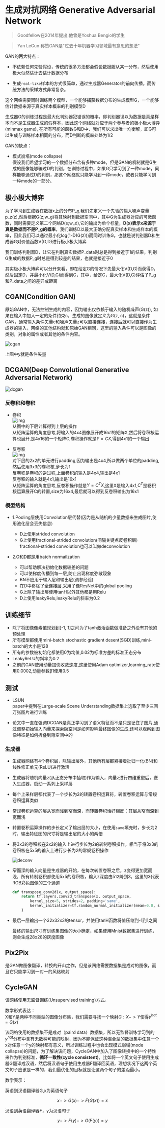 # 生成对抗网络 Generative Adversarial Network        

>  Goodfellow在2014年提出,他曾是Yoshua Bengio的学生      

> Yan LeCun 称赞GAN是"过去十年机器学习领域最有意思的想法"    

GAN的两大特点：  

* 不依赖任何先验假设，传统的很多方法都会假设数据服从某一分布，然后使用极大似然估计去估计数据分布     

* 生成`real-like`样本的方式很简单，通过生成器Generator的前向传播，而传统方法的采样方式非常复杂。    

这个网络需要同时训练两个模型，一个能够捕获数据分布的生成模型G，一个能够估计数据来源于真实样本概率的判别模型D     

生成器G的训练过程是最大化判别器犯错误的概率，即判别器误以为数据是真是样本而不是生成器生成的假样本，因此这个网络就对应于两个参与者的极小极大博弈(minmax game), 在所有可能的函数G和D中，我们可以求出唯一均衡解，即G可以生成与训练样本相同的分布，而D判断的概率处处为1/2      

GAN的缺点：  

* 模式崩塌(mode collapse)   
    假设我们希望学习的一个数据分布含有多种mode，但是GAN的机制就是G生成的图像能够骗过D的判别，在训练过程中，如果G只学习到了一种mode，同样能够通过D的判别，那这个网络就只能学习到一种mode，或者只能学习到一种mode的一部分。    

## 极小极大博弈      

为了学习到生成器在数据x上的分布P_g,我们先定义一个先验的输入噪声变量p_z(z),然后根据G(z;w_g)将其映射到数据空间中，其中G为生成器对应的可微函数，同时需要定义第二个网络D(s;w_d),它的输出为单个标量，**D(x)表示x来源于真是数据而不是P_g的概率**，我们训练D以最大正确分配真实样本和生成样本的概率，因此我们可以通过最小化log(1-D(G(z)))而同时训练G，也就是说判别器D和生成器G对价值函数V(G,D)进行极小极大博弈     

我们训练判别器D，让它在判别真实数据P_data时总是得到接近于1的结果，判别G生成的数据P_g时总是得到较差的结果，也就是接近于0      


其实极小极大博弈可以分开来看，即在给定G的情况下先最大化V(D,G)而获得D，然后固定D，并最小化V(D,G)而得到G，其中，给定G，最大化V(D,G)评估了P_g和P_data之间的差异或距离       
## CGAN(Condition GAN)   

原始GAN中，无法控制生成的内容，因为输出仅依赖于输入的随机噪声(G(z)), 如果在输入中加入一定的条件约束c，生成的图像就定义为G(z, c)，这就是条件GAN，通常输入条件矢量c和噪声矢量z可以直接连接，连接后就可以直接作为生成器的输入，网络的其他结构就和原始GAN相同，这里的输入条件可以是图像的类别，对象的属性或者其他的条件内容。     

![cgan](./image/cgan.png)   

上图中y就是条件矢量   


## DCGAN(Deep Convolutional Generative Adversarial Network)    
![dcgan](./image/dcgan.png)         

### 反卷积和卷积    

* 卷积   
    ![img](./image/convolution.png)    
    从图中的下层计算得到上层的操作   
    从矩阵运算的角度思考,将输入的4x4图像展开成16x1的矩阵X,然后将卷积核运算也展开,是4x16的一个矩阵C,卷积操作就是$Y = CX$,得到4x1的一个输出   

* 反卷积     
    ![img](./image/transconvolution.png)  
    对下层的2x2的单元进行padding,因为输出是4x4,所以做两个单位的padding,然后使用3x3的卷积核,步长为1   
    反卷积是卷积的逆过程,上面卷积的输入是4x4,输出是4x1    
    反卷积的输入就是4x1,输出是16x1     
    从矩阵运算的角度思考,反卷积操作就是$Y = C^TX$,这里X是输入4x1,$C^T$是卷积核运算展开C的转置,size为16x4,最后就可以得到反卷积输出为16x1    


### 模型结构     

* 1.Pooling层使用Convolution层代替(因为是从随机的少量数据来生成图片,使用池化层会丢失信息)     
    * D上使用strided convolution     
    * G上使用fractional-strided convolution(间隔关键点反卷积层)
        fractional-strided convolution也可以叫做deconvolution       

* 2.G和D都是用batch normailzation   
    * 可以帮助解决初始化数据较差的问题  
    * 可以使梯度传播到每一层,防止出现梯度弥散现象   
    * BN不应用于输入层和输出层(调参经验)       
    * 在D中移除了全连接层,采用了像ResNet中的global pooling    
    * G上除了输出层使用tanH以外其他都是用Relu     
    * D上使用leakyRelu,leakyRelu的斜率为0.2       

## 训练细节   

* 除了将图像像素值规划到[-1, 1]之间为了tanh激活函数做准备之外没有其他的预处理      
* 所有模型都使用mini-batch stochastic gradient desent(SGD)训练,mini-batch的大小是128    
* 所有的参数被初始化都使用0为均值,0.02为标准方差的标准正态分布       
* LeakyReLU的斜率为0.2     
* 之前的GAN使用动量加快收敛速度,这里使用Adam optimizer,learning_rate使用0.0002,动量参数β1使用0.5        

## 测试    

* LSUN   
    paper中提到在Large-scale Scene Understanding数据集上选取了至少三百万张图片进行训练   

* 论文中一直在强调DCGAN是真正学习到了语义特征而不是只是记住了图片,通过调整初始输入向量来探索隐空间是如何影响最终图像的生成,还可以观察到图像特征是如何折叠到隐空间中的      




 
### 生成器    

* 生成器网络有4个卷积层，除输出层外，其他所有层都紧接着批归一化(BN)和线性修正单元(ReLU)进行激活      

* 生成器将随机向量z(从正态分布中抽取)作为输入，向量z进行四维重塑后，送入生成器，启动一系列上采样层       

* 每个上采样层都代表了一个步长为2的转置卷积运算符，转置卷积运算与常规卷积运算类似         

* 常规卷积运算的层从宽而浅到窄而深，而转置卷积恰好相反：其层从窄而深到宽而浅       

* 转置卷积运算操作的步长定义了输出层的大小，在使用`same`填充时，步长为2时，输出特征图的尺寸将是输出层的大小的两倍         

* 将3x3的卷积核在2x2的输入上进行步长为2的转制卷积操作，相当于将3x3的卷积核在5x5的输入上进行步长为2的常规卷积操作        

    ![deconv](./image/fanconv.png)        

* 窄而深的输入向量是生成器的开始，在每次转置卷积之后，z变得更加宽而浅，所有转制卷积都使用5x5的卷积核，输入z深度由512降到3，这里的3代表RGB彩色图像的三个通道         

    ```python
    def transpose_conv2d(x, output_space):
        return tf.layers.conv2d_transpose(x, output_space,
            kernel_size=5, strides=2, padding='same', 
            kernel_initializer=tf.random_normal_initializer(mean=0.0, stddev=0.02)
        )
    ```    

* 最后一层输出一个32x32x3的tensor，并使用tanH函数将值压缩到-1到1之间      

    最终的输出尺寸有训练集图像的大小确定，如果使用Mnist数据集进行训练，则会生成28x28的灰度图像     


## Pix2Pix    

是GAN做图像翻译，转换的开山之作，但是该网络需要数据集是成对的图像，而且它只能学习到一对一的风格映射   



## CycleGAN   

该网络使用无监督训练(Unsupervised training)方式。  

数学形式表达：   
X和Y是两种不同类型的图像分布集，我们需要寻找一个映射$G:X -> Y$使得$y^{hat}=G(x)$   

该网络使用的数据集不是成对（paird data）数据集，所以无监督训练学习到的$y^{hat}$分布中含有无数种可能的映射，因为不能保证这种混合型的数据集中任意一个x对任意一个y的映射都有意义，所以训练过程中也会出现模式崩塌(mode collapse)的问题，为了解决该问题，CycleGAN中加入了图像转换中的一个特性来作为判别标准，**循环一致性(cycle consistent)**，比如将一个英文句子使用生成器G翻译成汉语，然后将汉语句子使用生成器F翻译回英语，理想状况下这两个英文句子应该是一样的，我们最优化的目标就是让这两个句子的差距最小。    

数学表示：  

英语到汉语翻译器G,x为英语句子    

$$
x -> G(x) -> F(G(x)) = x  
$$  

汉语到英语翻译器F，y为汉语句子   

$$
y -> F(y) -> G(F(y)) = y  
$$

